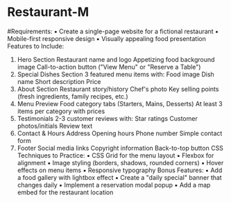 # Restaurant-M
#Requirements:
▪ Create a single-page website for a fictional restaurant
▪ Mobile-first responsive design
▪ Visually appealing food presentation
Features to Include:
1) Hero Section
 Restaurant name and logo
Appetizing food background image
Call-to-action button ("View Menu" or "Reserve a Table")
2) Special Dishes Section
 3 featured menu items with:
Food image
Dish name
Short description
Price
3) About Section
Restaurant story/history
Chef's photo
Key selling points (fresh ingredients, family recipes, etc.)
4) Menu Preview
Food category tabs (Starters, Mains, Desserts)
At least 3 items per category with prices
5) Testimonials
2-3 customer reviews with:
Star ratings
Customer photos/initials
Review text
6) Contact & Hours
Address
Opening hours
Phone number
Simple contact form
7) Footer
Social media links
Copyright information
Back-to-top button
CSS Techniques to Practice:
▪ CSS Grid for the menu layout
▪ Flexbox for alignment
▪ Image styling (borders, shadows, rounded corners)
▪ Hover effects on menu items
▪ Responsive typography
Bonus Features:
▪ Add a food gallery with lightbox effect
▪ Create a "daily special" banner that changes daily
▪ Implement a reservation modal popup
▪ Add a map embed for the restaurant location
